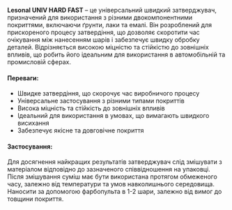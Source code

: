 **Lesonal UNIV HARD FAST** – це універсальний швидкий затверджувач, призначений для використання з різними двокомпонентними покриттями, включаючи ґрунти, лаки та емалі. Він розроблений для прискореного процесу затвердіння, що дозволяє скоротити час очікування між нанесенням шарів і забезпечує швидку обробку деталей. Відрізняється високою міцністю та стійкістю до зовнішніх впливів, що робить його ідеальним для використання в автомобільній та промисловій сферах.

#### Переваги:

- Швидке затвердіння, що скорочує час виробничого процесу
- Універсальне застосування з різними типами покриттів
- Висока міцність та стійкість до зовнішніх впливів
- Ідеальний для використання в умовах, що вимагають швидкого висихання
- Забезпечує якісне та довговічне покриття

#### Застосування:

Для досягнення найкращих результатів затверджувач слід змішувати з матеріалом відповідно до зазначеного співвідношення на упаковці. Після змішування суміш має бути використана протягом обмеженого часу, залежно від температури та умов навколишнього середовища. Наносити за допомогою фарбопульта в 1-2 шари, залежно від вимог до товщини покриття.
